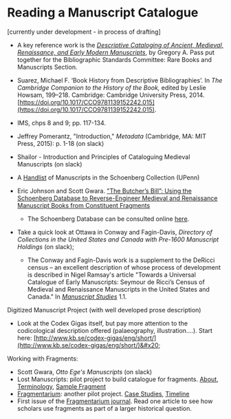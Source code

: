 # Reading a Manuscript Catalogue

\[currently under development - in process of drafting]

* A key reference work is the [_Descriptive Cataloging of Ancient, Medieval, Renaissance, and Early Modern Manuscripts_](http://www.ala.org/acrl/sites/ala.org.acrl/files/content/publications/booksanddigitalresources/digital/AMREMM\_full.pdf), by Gregory A. Pass put together for the Bibliographic Standards Committee: Rare Books and Manuscripts Section.
* Suarez, Michael F. ‘Book History from Descriptive Bibliographies’. In _The Cambridge Companion to the History of the Book,_ edited by Leslie Howsam, 199–218. Cambridge: Cambridge University Press, 2014. [https://doi.org/10.1017/CCO9781139152242.015](https://doi.org/10.1017/CCO9781139152242.015).



* IMS, chps 8 and 9; pp. 117-134.
* Jeffrey Pomerantz, "Introduction," _Metadata_ (Cambridge, MA: MIT Press, 2015): p. 1-18 (on slack)
* Shailor - Introduction and Principles of Cataloguing Medieval Manuscripts (on slack)
* A [Handlist](https://schoenberginstitute.files.wordpress.com/2013/10/schoenbergmscollection.pdf) of Manuscripts in the Schoenberg Collection (UPenn)
* Eric Johnson and Scott Gwara. ["The Butcher’s Bill”: Using the Schoenberg Database to Reverse-Engineer Medieval and Renaissance Manuscript Books from Constituent Fragments](https://repository.upenn.edu/cgi/viewcontent.cgi?article=1012\&context=mss\_sims)
  * The Schoenberg Database can be consulted online [here](https://sdbm.library.upenn.edu).&#x20;
* Take a quick look at Ottawa in Conway and Fagin-Davis, _Directory of Collections in the United States and Canada with Pre-1600 Manuscript Holdings_ (on slack);
  * The Conway and Fagin-Davis work is a supplement to the DeRicci census – an excellent description of whose process of development is described in Nigel Ramsay's article "Towards a Universal Catalogue of Early Manuscripts: Seymour de Ricci’s Census of Medieval and Renaissance Manuscripts in the United States and Canada." In [_Manuscript Studies_](https://repository.upenn.edu/mss\_sims/vol1/iss1/5/) 1.1.

Digitized Manuscript Project (with well developed prose description)

* Look at the Codex Gigas itself, but pay more attention to the codicological description offered (palaeography, illustration....). Start here: [http://www.kb.se/codex-gigas/eng/short/](http://www.kb.se/codex-gigas/eng/short/)&#x20;

Working with Fragments:

* Scott Gwara, _Otto Ege's Manuscripts_ (on slack)
* Lost Manuscripts: pilot project to build catalogue for fragments. [About](http://www.lostmss.org.uk/project), [Terminology](http://www.lostmss.org.uk/project/how-use-site/terminology-fragments), [Sample Fragment](http://www.lostmss.org.uk/highlights/letters-law)
* [Fragmentarium](https://fragmentarium.ms): another pilot project. [Case Studies](https://fragmentarium.ms/about/case\_studies), [Timeline](https://fragmentarium.ms/about/digital-library)
* First issue of the [Fragmentarium journal](http://fragmentology.ms/issues/1-2018/). Read one article to see how scholars use fragments as part of a larger historical question.&#x20;

##
